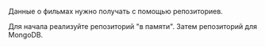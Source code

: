 Данные о фильмах нужно получать с помощью репозиториев. 

Для начала реализуйте репозиторий "в памяти". Затем репозиторий для MongoDB.